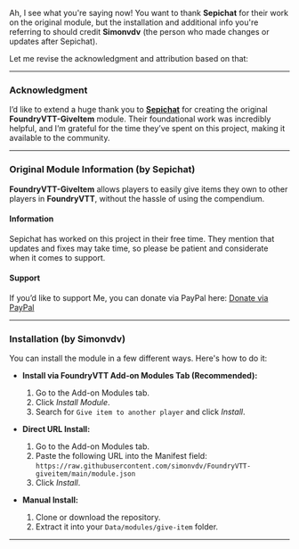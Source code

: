 Ah, I see what you're saying now! You want to thank **Sepichat** for their work on the original module, but the installation and additional info you're referring to should credit **Simonvdv** (the person who made changes or updates after Sepichat).

Let me revise the acknowledgment and attribution based on that:

---

### Acknowledgment

I’d like to extend a huge thank you to [**Sepichat**](https://github.com/Sepichat) for creating the original **FoundryVTT-GiveItem** module.
Their foundational work was incredibly helpful, and I’m grateful for the time they’ve spent on this project, making it available to the community.

---

### Original Module Information (by Sepichat)

**FoundryVTT-GiveItem** allows players to easily give items they own to other players in **FoundryVTT**, without the hassle of using the compendium.

#### Information

Sepichat has worked on this project in their free time. They mention that updates and fixes may take time, so please be patient and considerate when it comes to support.

#### Support

If you’d like to support Me, you can donate via PayPal here:
[Donate via PayPal]([https://paypal.me/sepichat](https://www.paypal.com/donate/?hosted_button_id=WQ9KSEJTKGFHN))

---

### Installation (by Simonvdv)

You can install the module in a few different ways. Here's how to do it:

* **Install via FoundryVTT Add-on Modules Tab (Recommended):**

  1. Go to the Add-on Modules tab.
  2. Click *Install Module*.
  3. Search for `Give item to another player` and click *Install*.

* **Direct URL Install:**

  1. Go to the Add-on Modules tab.
  2. Paste the following URL into the Manifest field:
     `https://raw.githubusercontent.com/simonvdv/FoundryVTT-giveitem/main/module.json`
  3. Click *Install*.

* **Manual Install:**

  1. Clone or download the repository.
  2. Extract it into your `Data/modules/give-item` folder.

---
